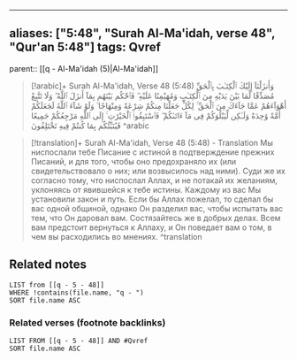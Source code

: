 
---
aliases: ["5:48", "Surah Al-Ma'idah, verse 48", "Qur'an 5:48"]
tags: Qvref
---

parent:: [[q - Al-Ma'idah (5)|Al-Ma'idah]]

> [!arabic]+ Surah Al-Ma'idah, Verse 48 (5:48)
> <span class="quran-arabic">وَأَنزَلْنَآ إِلَيْكَ ٱلْكِتَـٰبَ بِٱلْحَقِّ مُصَدِّقًا لِّمَا بَيْنَ يَدَيْهِ مِنَ ٱلْكِتَـٰبِ وَمُهَيْمِنًا عَلَيْهِ ۖ فَٱحْكُم بَيْنَهُم بِمَآ أَنزَلَ ٱللَّهُ ۖ وَلَا تَتَّبِعْ أَهْوَآءَهُمْ عَمَّا جَآءَكَ مِنَ ٱلْحَقِّ ۚ لِكُلٍّ جَعَلْنَا مِنكُمْ شِرْعَةً وَمِنْهَاجًا ۚ وَلَوْ شَآءَ ٱللَّهُ لَجَعَلَكُمْ أُمَّةً وَٰحِدَةً وَلَـٰكِن لِّيَبْلُوَكُمْ فِى مَآ ءَاتَىٰكُمْ ۖ فَٱسْتَبِقُوا۟ ٱلْخَيْرَٰتِ ۚ إِلَى ٱللَّهِ مَرْجِعُكُمْ جَمِيعًا فَيُنَبِّئُكُم بِمَا كُنتُمْ فِيهِ تَخْتَلِفُونَ</span>
^arabic

> [!translation]+ Surah Al-Ma'idah, Verse 48 (5:48) - Translation
> Мы ниспослали тебе Писание с истиной в подтверждение прежних Писаний, и для того, чтобы оно предохраняло их (или свидетельствовало о них; или возвысилось над ними). Суди же их согласно тому, что ниспослал Аллах, и не потакай их желаниям, уклоняясь от явившейся к тебе истины. Каждому из вас Мы установили закон и путь. Если бы Аллах пожелал, то сделал бы вас одной общиной, однако Он разделил вас, чтобы испытать вас тем, что Он даровал вам. Состязайтесь же в добрых делах. Всем вам предстоит вернуться к Аллаху, и Он поведает вам о том, в чем вы расходились во мнениях.
^translation



## Related notes
```dataview
LIST from [[q - 5 - 48]]
WHERE !contains(file.name, "q - ")
SORT file.name ASC
```

### Related verses (footnote backlinks)
```dataview
LIST FROM [[q - 5 - 48]] AND #Qvref
SORT file.name ASC
```

